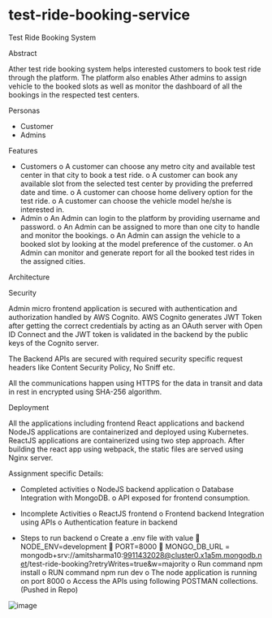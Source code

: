 # test-ride-booking-service
Test Ride Booking System

Abstract

Ather test ride booking system helps interested customers to book test ride through the platform. The platform also enables Ather admins to assign vehicle to the booked slots as well as monitor the dashboard of all the bookings in the respected test centers.

Personas

-	Customer
-	Admins

Features

-	Customers
o	A customer can choose any metro city and available test center in that city to book a test ride.
o	A customer can book any available slot from the selected test center by providing the preferred date and time.
o	A customer can choose home delivery option for the test ride.
o	A customer can choose the vehicle model he/she is interested in.
-	Admin
o	An Admin can login to the platform by providing username and password.
o	An Admin can be assigned to more than one city to handle and monitor the bookings.
o	An Admin can assign the vehicle to a booked slot by looking at the model preference of the customer.
o	An Admin can monitor and generate report for all the booked test rides in the assigned cities.

Architecture

 


Security

Admin micro frontend application is secured with authentication and authorization handled by AWS Cognito. AWS Cognito generates JWT Token after getting the correct credentials by acting as an OAuth server with Open ID Connect and the JWT token is validated in the backend by the public keys of the Cognito server.

The Backend APIs are secured with required security specific request headers like Content Security Policy, No Sniff etc.

All the communications happen using HTTPS for the data in transit and data in rest in encrypted using SHA-256 algorithm.

Deployment

All the applications including frontend React applications and backend NodeJS applications are containerized and deployed using Kubernetes.
ReactJS applications are containerized using two step approach. After building the react app using webpack, the static files are served using Nginx server.

Assignment specific Details:

-	Completed activities
o	NodeJS backend application
o	Database Integration with MongoDB.
o	API exposed for frontend consumption.

-	Incomplete Activities
o	ReactJS frontend
o	Frontend backend Integration using APIs
o	Authentication feature in backend
-	Steps to run backend
o	Create a .env file with value 
	NODE_ENV=development
	PORT=8000
	MONGO_DB_URL = mongodb+srv://amitsharma10:9911432028@cluster0.x1a5m.mongodb.net/test-ride-booking?retryWrites=true&w=majority
o	Run command npm install
o	RUN command npm run dev
o	The node application is running on port 8000
o	Access the APIs using following POSTMAN collections. (Pushed in Repo)


	



![image](https://user-images.githubusercontent.com/41181359/175945278-2cc209a7-a747-4df3-a32f-2ff62ec3ac13.png)

